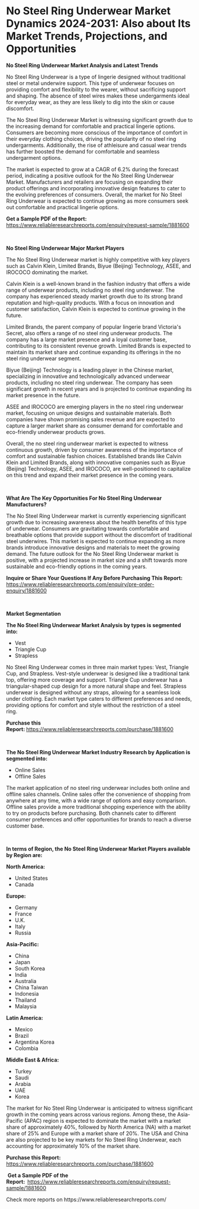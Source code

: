 <p><h1>No Steel Ring Underwear Market Dynamics 2024-2031: Also about Its Market Trends, Projections, and Opportunities</h1></p><p><strong>No Steel Ring Underwear Market Analysis and Latest Trends</strong></p>
<p><p>No Steel Ring Underwear is a type of lingerie designed without traditional steel or metal underwire support. This type of underwear focuses on providing comfort and flexibility to the wearer, without sacrificing support and shaping. The absence of steel wires makes these undergarments ideal for everyday wear, as they are less likely to dig into the skin or cause discomfort.</p><p>The No Steel Ring Underwear Market is witnessing significant growth due to the increasing demand for comfortable and practical lingerie options. Consumers are becoming more conscious of the importance of comfort in their everyday clothing choices, driving the popularity of no steel ring undergarments. Additionally, the rise of athleisure and casual wear trends has further boosted the demand for comfortable and seamless undergarment options.</p><p>The market is expected to grow at a CAGR of 6.2% during the forecast period, indicating a positive outlook for the No Steel Ring Underwear Market. Manufacturers and retailers are focusing on expanding their product offerings and incorporating innovative design features to cater to the evolving preferences of consumers. Overall, the market for No Steel Ring Underwear is expected to continue growing as more consumers seek out comfortable and practical lingerie options.</p></p>
<p><strong>Get a Sample PDF of the Report:&nbsp;</strong> <a href="https://www.reliableresearchreports.com/enquiry/request-sample/1881600">https://www.reliableresearchreports.com/enquiry/request-sample/1881600</a></p>
<p>&nbsp;</p>
<p><strong>No Steel Ring Underwear Major Market Players</strong></p>
<p><p>The No Steel Ring Underwear market is highly competitive with key players such as Calvin Klein, Limited Brands, Biyue (Beijing) Technology, ASEE, and IROCOCO dominating the market. </p><p>Calvin Klein is a well-known brand in the fashion industry that offers a wide range of underwear products, including no steel ring underwear. The company has experienced steady market growth due to its strong brand reputation and high-quality products. With a focus on innovation and customer satisfaction, Calvin Klein is expected to continue growing in the future.</p><p>Limited Brands, the parent company of popular lingerie brand Victoria's Secret, also offers a range of no steel ring underwear products. The company has a large market presence and a loyal customer base, contributing to its consistent revenue growth. Limited Brands is expected to maintain its market share and continue expanding its offerings in the no steel ring underwear segment.</p><p>Biyue (Beijing) Technology is a leading player in the Chinese market, specializing in innovative and technologically advanced underwear products, including no steel ring underwear. The company has seen significant growth in recent years and is projected to continue expanding its market presence in the future.</p><p>ASEE and IROCOCO are emerging players in the no steel ring underwear market, focusing on unique designs and sustainable materials. Both companies have shown promising sales revenue and are expected to capture a larger market share as consumer demand for comfortable and eco-friendly underwear products grows.</p><p>Overall, the no steel ring underwear market is expected to witness continuous growth, driven by consumer awareness of the importance of comfort and sustainable fashion choices. Established brands like Calvin Klein and Limited Brands, along with innovative companies such as Biyue (Beijing) Technology, ASEE, and IROCOCO, are well-positioned to capitalize on this trend and expand their market presence in the coming years.</p></p>
<p>&nbsp;</p>
<p><strong>What Are The Key Opportunities For No Steel Ring Underwear Manufacturers?</strong></p>
<p><p>The No Steel Ring Underwear market is currently experiencing significant growth due to increasing awareness about the health benefits of this type of underwear. Consumers are gravitating towards comfortable and breathable options that provide support without the discomfort of traditional steel underwires. This market is expected to continue expanding as more brands introduce innovative designs and materials to meet the growing demand. The future outlook for the No Steel Ring Underwear market is positive, with a projected increase in market size and a shift towards more sustainable and eco-friendly options in the coming years.</p></p>
<p><strong>Inquire or Share Your Questions If Any Before Purchasing This Report:</strong> <a href="https://www.reliableresearchreports.com/enquiry/pre-order-enquiry/1881600">https://www.reliableresearchreports.com/enquiry/pre-order-enquiry/1881600</a></p>
<p>&nbsp;</p>
<p><strong>Market Segmentation</strong></p>
<p><strong>The No Steel Ring Underwear Market Analysis by types is segmented into:</strong></p>
<p><ul><li>Vest</li><li>Triangle Cup</li><li>Strapless</li></ul></p>
<p><p>No Steel Ring Underwear comes in three main market types: Vest, Triangle Cup, and Strapless. Vest-style underwear is designed like a traditional tank top, offering more coverage and support. Triangle Cup underwear has a triangular-shaped cup design for a more natural shape and feel. Strapless underwear is designed without any straps, allowing for a seamless look under clothing. Each market type caters to different preferences and needs, providing options for comfort and style without the restriction of a steel ring.</p></p>
<p><strong>Purchase this Report:&nbsp;</strong><a href="https://www.reliableresearchreports.com/purchase/1881600">https://www.reliableresearchreports.com/purchase/1881600</a></p>
<p>&nbsp;</p>
<p><strong>The No Steel Ring Underwear Market Industry Research by Application is segmented into:</strong></p>
<p><ul><li>Online Sales</li><li>Offline Sales</li></ul></p>
<p><p>The market application of no steel ring underwear includes both online and offline sales channels. Online sales offer the convenience of shopping from anywhere at any time, with a wide range of options and easy comparison. Offline sales provide a more traditional shopping experience with the ability to try on products before purchasing. Both channels cater to different consumer preferences and offer opportunities for brands to reach a diverse customer base.</p></p>
<p>&nbsp;</p>
<p><strong>In terms of Region, the No Steel Ring Underwear Market Players available by Region are:</strong></p>
<p>
    <p> <strong> North America: </strong>
        <ul>
            <li>United States</li>
            <li>Canada</li>
        </ul>
        </p> 
    <p> <strong> Europe: </strong>
        <ul>
            <li>Germany</li>
            <li>France</li>
            <li>U.K.</li>
            <li>Italy</li>
            <li>Russia</li>
        </ul>
        </p> 
    <p> <strong> Asia-Pacific: </strong>
        <ul>
            <li>China</li>
            <li>Japan</li>
            <li>South Korea</li>
            <li>India</li>
            <li>Australia</li>
            <li>China Taiwan</li>
            <li>Indonesia</li>
            <li>Thailand</li>
            <li>Malaysia</li>
        </ul>
        </p> 
    <p> <strong> Latin America: </strong>
        <ul>
            <li>Mexico</li>
            <li>Brazil</li>
            <li>Argentina Korea</li>
            <li>Colombia</li>
        </ul>
        </p> 
    <p> <strong> Middle East & Africa: </strong>
        <ul>
            <li>Turkey</li>
            <li>Saudi</li>
            <li>Arabia</li>
            <li>UAE</li>
            <li>Korea</li>
        </ul>
    </p>
    </p>
<p><p>The market for No Steel Ring Underwear is anticipated to witness significant growth in the coming years across various regions. Among these, the Asia-Pacific (APAC) region is expected to dominate the market with a market share of approximately 40%, followed by North America (NA) with a market share of 25% and Europe with a market share of 20%. The USA and China are also projected to be key markets for No Steel Ring Underwear, each accounting for approximately 10% of the market share.</p></p>
<p><strong>Purchase this Report: </strong><a href="https://www.reliableresearchreports.com/purchase/1881600">https://www.reliableresearchreports.com/purchase/1881600</a></p>
<p>&nbsp;<strong>Get a Sample PDF of the Report:&nbsp;&nbsp;</strong><a href="https://www.reliableresearchreports.com/enquiry/request-sample/1881600">https://www.reliableresearchreports.com/enquiry/request-sample/1881600</a></p>
<p><strong></strong></p>
<p>Check more reports on https://www.reliableresearchreports.com/</p>